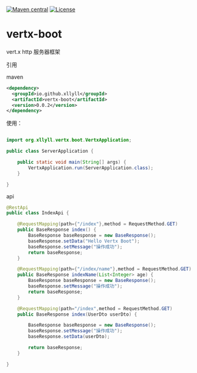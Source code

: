 [![Maven central](https://maven-badges.herokuapp.com/maven-central/io.github.xllyll/vertx-boot/badge.svg)](https://maven-badges.herokuapp.com/maven-central/io.github.xllyll/vertx-boot)
[![License](http://img.shields.io/:license-apache-brightgreen.svg)](http://www.apache.org/licenses/LICENSE-2.0.html)

# vertx-boot

vert.x http 服务器框架

引用

maven

```xml
<dependency>
  <groupId>io.github.xllyll</groupId>
  <artifactId>vertx-boot</artifactId>
  <version>0.0.2</version>
</dependency>
```

使用：

```java

import org.xllyll.vertx.boot.VertxApplication;

public class ServerApplication {

    public static void main(String[] args) {
        VertxApplication.run(ServerApplication.class);
    }

}


```
api

```java
@RestApi
public class IndexApi {

    @RequestMapping(path={"/index"},method = RequestMethod.GET)
    public BaseResponse index() {
        BaseResponse baseResponse = new BaseResponse();
        baseResponse.setData("Hello Vertx Boot");
        baseResponse.setMessage("操作成功");
        return baseResponse;
    }

    @RequestMapping(path={"/index/name"},method = RequestMethod.GET)
    public BaseResponse indexName(List<Integer> age) {
        BaseResponse baseResponse = new BaseResponse();
        baseResponse.setMessage("操作成功");
        return baseResponse;
    }

    @RequestMapping(path="/index",method = RequestMethod.GET)
    public BaseResponse index(UserDto userDto) {

        BaseResponse baseResponse = new BaseResponse();
        baseResponse.setMessage("操作成功");
        baseResponse.setData(userDto);

        return baseResponse;
    }

}
```
